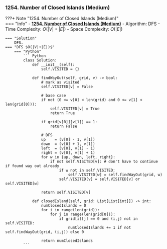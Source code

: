 ### 1254. Number of Closed Islands (Medium)
???+ Note "1254. Number of Closed Islands (Medium)"    
    === "Info"
        - **<a href="https://leetcode-cn.com/problems/number-of-closed-islands/" target="_blank">1254. Number of Closed Islands (Medium)</a>**
        - Algorithm: DFS
        - Time Complexity: $O(|V| + |E|)$
        - Space Complexity: $O(|E|)$

    === "Solution"
        DFS.
    === "DFS $O(|V|+|E|)$"
        === "Python"
            ``` Python
            class Solution:
                def __init__(self):
                    self.VISITED = {}

                def findWayOut(self, grid, v) -> bool:        
                    # mark as visited
                    self.VISITED[v] = False

                    # base case
                    if not (0 <= v[0] < len(grid) and 0 <= v[1] < len(grid[0])):
                        self.VISITED[v] = True
                        return True
                        
                    if grid[v[0]][v[1]] == 1:
                        return False

                    # DFS
                    up    = (v[0] - 1, v[1])
                    down  = (v[0] + 1, v[1])
                    left  = (v[0], v[1] - 1)
                    right = (v[0], v[1] + 1)
                    for w in {up, down, left, right}:
                        if not self.VISITED[v]: # don't have to continue if found way out already
                            if w not in self.VISITED:
                                self.VISITED[w] = self.findWayOut(grid, w)
                            self.VISITED[v] = self.VISITED[v] or self.VISITED[w]

                    return self.VISITED[v]

                def closedIsland(self, grid: List[List[int]]) -> int:
                    numClosedIslands = 0
                    for i in range(len(grid)):
                        for j in range(len(grid[0])):
                            if grid[i][j] == 0 and (i,j) not in self.VISITED:
                                numClosedIslands += 1 if not self.findWayOut(grid, (i,j)) else 0
                                
                    return numClosedIslands
            ```
